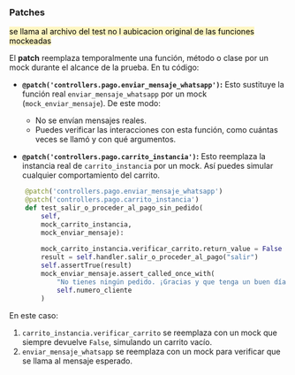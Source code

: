 ### **Patches**

<mark style="background: #FFF3A3A6;">se llama al archivo del test no l aubicacion original de las funciones mockeadas</mark>

El **patch** reemplaza temporalmente una función, método o clase por un mock durante el alcance de la prueba. En tu código:

- **`@patch('controllers.pago.enviar_mensaje_whatsapp')`:** Esto sustituye la función real `enviar_mensaje_whatsapp` por un mock (`mock_enviar_mensaje`). De este modo:
    
    - No se envían mensajes reales.
    - Puedes verificar las interacciones con esta función, como cuántas veces se llamó y con qué argumentos.
- **`@patch('controllers.pago.carrito_instancia')`:** Esto reemplaza la instancia real de `carrito_instancia` por un mock. Así puedes simular cualquier comportamiento del carrito.
  
  
```python
	@patch('controllers.pago.enviar_mensaje_whatsapp')
	@patch('controllers.pago.carrito_instancia')
	def test_salir_o_proceder_al_pago_sin_pedido(
		self,
		mock_carrito_instancia,
		mock_enviar_mensaje):
		
	    mock_carrito_instancia.verificar_carrito.return_value = False
	    result = self.handler.salir_o_proceder_al_pago("salir")
	    self.assertTrue(result)
	    mock_enviar_mensaje.assert_called_once_with(
	        "No tienes ningún pedido. ¡Gracias y que tenga un buen día!",
	        self.numero_cliente
	    )

```
En este caso:

1. `carrito_instancia.verificar_carrito` se reemplaza con un mock que siempre devuelve `False`, simulando un carrito vacío.
2. `enviar_mensaje_whatsapp` se reemplaza con un mock para verificar que se llama al mensaje esperado.